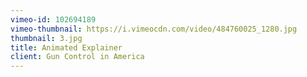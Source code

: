 ```yaml
---
vimeo-id: 102694189
vimeo-thumbnail: https://i.vimeocdn.com/video/484760025_1280.jpg
thumbnail: 3.jpg
title: Animated Explainer
client: Gun Control in America
---
```

